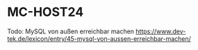 # MC-HOST24



Todo: 
MySQL von außen erreichbar machen
https://www.dev-tek.de/lexicon/entry/45-mysql-von-aussen-erreichbar-machen/